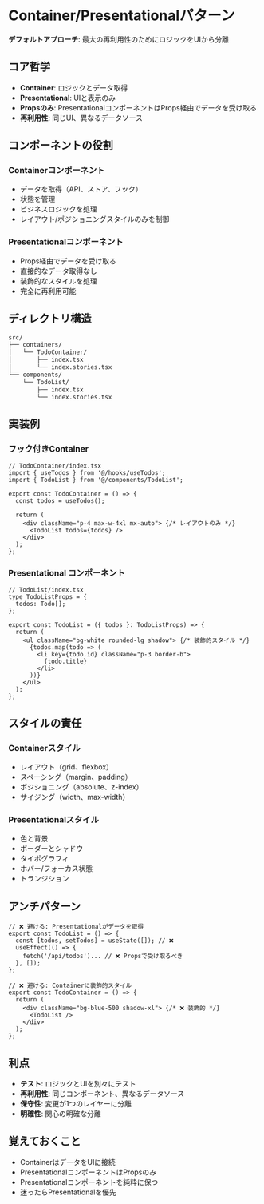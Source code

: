 # Container/Presentationalパターン

**デフォルトアプローチ**: 最大の再利用性のためにロジックをUIから分離

## コア哲学

- **Container**: ロジックとデータ取得
- **Presentational**: UIと表示のみ
- **Propsのみ**: PresentationalコンポーネントはProps経由でデータを受け取る
- **再利用性**: 同じUI、異なるデータソース

## コンポーネントの役割

### Containerコンポーネント

- データを取得（API、ストア、フック）
- 状態を管理
- ビジネスロジックを処理
- レイアウト/ポジショニングスタイルのみを制御

### Presentationalコンポーネント

- Props経由でデータを受け取る
- 直接的なデータ取得なし
- 装飾的なスタイルを処理
- 完全に再利用可能

## ディレクトリ構造

```txt
src/
├── containers/
│   └── TodoContainer/
│       ├── index.tsx
│       └── index.stories.tsx
└── components/
    └── TodoList/
        ├── index.tsx
        └── index.stories.tsx
```

## 実装例

### フック付きContainer

```tsx
// TodoContainer/index.tsx
import { useTodos } from '@/hooks/useTodos';
import { TodoList } from '@/components/TodoList';

export const TodoContainer = () => {
  const todos = useTodos();

  return (
    <div className="p-4 max-w-4xl mx-auto"> {/* レイアウトのみ */}
      <TodoList todos={todos} />
    </div>
  );
};
```

### Presentational コンポーネント

```tsx
// TodoList/index.tsx
type TodoListProps = {
  todos: Todo[];
};

export const TodoList = ({ todos }: TodoListProps) => {
  return (
    <ul className="bg-white rounded-lg shadow"> {/* 装飾的スタイル */}
      {todos.map(todo => (
        <li key={todo.id} className="p-3 border-b">
          {todo.title}
        </li>
      ))}
    </ul>
  );
};
```

## スタイルの責任

### Containerスタイル

- レイアウト（grid、flexbox）
- スペーシング（margin、padding）
- ポジショニング（absolute、z-index）
- サイジング（width、max-width）

### Presentationalスタイル

- 色と背景
- ボーダーとシャドウ
- タイポグラフィ
- ホバー/フォーカス状態
- トランジション

## アンチパターン

```tsx
// ❌ 避ける: Presentationalがデータを取得
export const TodoList = () => {
  const [todos, setTodos] = useState([]); // ❌
  useEffect(() => {
    fetch('/api/todos')... // ❌ Propsで受け取るべき
  }, []);
};

// ❌ 避ける: Containerに装飾的スタイル
export const TodoContainer = () => {
  return (
    <div className="bg-blue-500 shadow-xl"> {/* ❌ 装飾的 */}
      <TodoList />
    </div>
  );
};
```

## 利点

- **テスト**: ロジックとUIを別々にテスト
- **再利用性**: 同じコンポーネント、異なるデータソース
- **保守性**: 変更が1つのレイヤーに分離
- **明確性**: 関心の明確な分離

## 覚えておくこと

- ContainerはデータをUIに接続
- PresentationalコンポーネントはPropsのみ
- Presentationalコンポーネントを純粋に保つ
- 迷ったらPresentationalを優先
